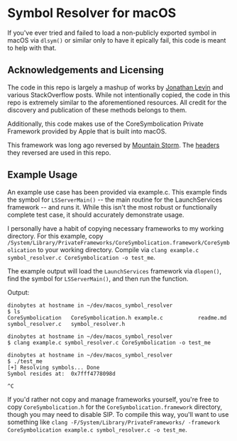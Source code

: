 # Symbol Resolver for macOS

If you've ever tried and failed to load a non-publicly exported symbol in macOS via `dlsym()` or similar only to have it epically fail, this code is meant to help with that.

## Acknowledgements and Licensing

The code in this repo is largely a mashup of works by [Jonathan Levin](http://newosxbook.com) and various StackOverflow posts. While not intentionally copied, the code in this repo is extremely similar to the aforementioned resources. All credit for the discovery and publication of these methods belongs to them.

Additionally, this code makes use of the CoreSymbolication Private Framework provided by Apple that is built into macOS.

This framework was long ago reversed by [Mountain Storm](https://github.com/mountainstorm). The [headers](https://github.com/mountainstorm/CoreSymbolication) they reversed are used in this repo.

## Example Usage

An example use case has been provided via example.c. This example finds the symbol for `LSServerMain()` -- the main routine for the LaunchServices framework -- and runs it. While this isn't the most robust or functionally complete test case, it should accurately demonstrate usage.

I personally have a habit of copying necessary frameworks to my working directory. For this example, copy `/System/Library/PrivateFrameworks/CoreSymbolication.framework/CoreSymbolication` to your working directory. Compile via `clang example.c symbol_resolver.c CoreSymbolication -o test_me`.

The example output will load the `LaunchServices` framework via `dlopen()`, find the symbol for `LSServerMain()`, and then run the function.

Output:
```
dinobytes at hostname in ~/dev/macos_symbol_resolver
$ ls
CoreSymbolication   CoreSymbolication.h example.c           readme.md           symbol_resolver.c   symbol_resolver.h

dinobytes at hostname in ~/dev/macos_symbol_resolver
$ clang example.c symbol_resolver.c CoreSymbolication -o test_me

dinobytes at hostname in ~/dev/macos_symbol_resolver
$ ./test_me
[+] Resolving symbols... Done
Symbol resides at:  0x7fff4778098d

^C
```

If you'd rather not copy and manage frameworks yourself, you're free to copy `CoreSymbolication.h` for the `CoreSymbolication.framework` directory, though you may need to disable SIP. To compile this way, you'll want to use something like `clang -F/System/Library/PrivateFrameworks/ -framework CoreSymbolication example.c symbol_resolver.c -o test_me`.
